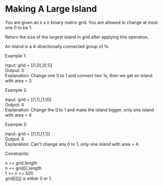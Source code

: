 # Making A Large Island

You are given an n x n binary matrix grid. You are allowed to change at most one 0 to be 1.

Return the size of the largest island in grid after applying this operation.

An island is a 4-directionally connected group of 1s.

Example 1:

Input: grid = [[1,0],[0,1]]\
Output: 3\
Explanation: Change one 0 to 1 and connect two 1s, then we get an island with area = 3.

Example 2:

Input: grid = [[1,1],[1,0]]\
Output: 4\
Explanation: Change the 0 to 1 and make the island bigger, only one island with area = 4.

Example 3:

Input: grid = [[1,1],[1,1]]\
Output: 4\
Explanation: Can't change any 0 to 1, only one island with area = 4.

Constraints:

n == grid.length\
n == grid[i].length\
1 <= n <= 500\
grid[i][j] is either 0 or 1.